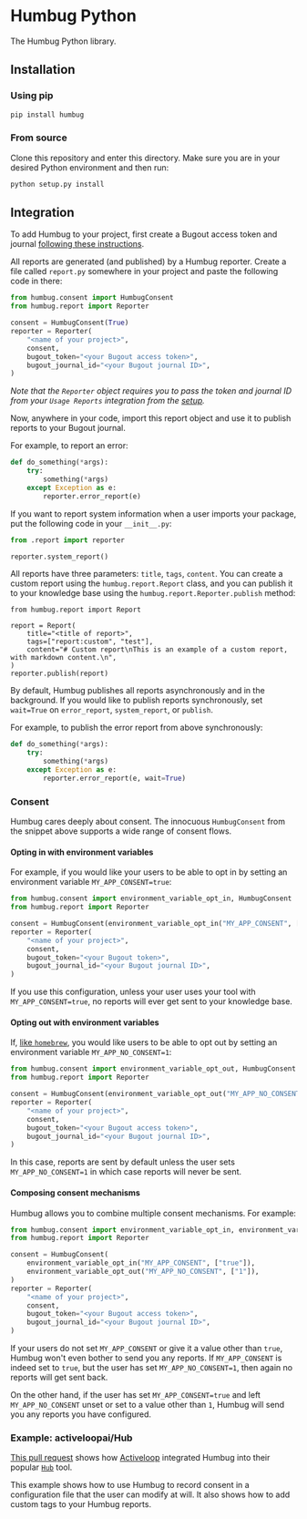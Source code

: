 # Humbug Python

The Humbug Python library.

## Installation

### Using pip

```bash
pip install humbug
```

### From source

Clone this repository and enter this directory. Make sure you are in your desired Python environment
and then run:

```bash
python setup.py install
```

## Integration

To add Humbug to your project, first create a Bugout access token and journal [following these
instructions](../README.md#trying-it-out).

All reports are generated (and published) by a Humbug reporter. Create a file called `report.py`
somewhere in your project and paste the following code in there:

```python
from humbug.consent import HumbugConsent
from humbug.report import Reporter

consent = HumbugConsent(True)
reporter = Reporter(
    "<name of your project>",
    consent,
    bugout_token="<your Bugout access token>",
    bugout_journal_id="<your Bugout journal ID>",
)
```

_Note that the `Reporter` object requires you to pass the token and journal ID from your
`Usage Reports` integration from the [setup](../README.md#trying-it-out)._

Now, anywhere in your code, import this report object and use it to publish reports to your
Bugout journal.

For example, to report an error:

```python
def do_something(*args):
    try:
        something(*args)
    except Exception as e:
        reporter.error_report(e)
```

If you want to report system information when a user imports your package, put the following code
in your `__init__.py`:

```python
from .report import reporter

reporter.system_report()
```

All reports have three parameters: `title`, `tags`, `content`. You can create a custom report using
the `humbug.report.Report` class, and you can publish it to your knowledge base using the
`humbug.report.Reporter.publish` method:

```
from humbug.report import Report

report = Report(
    title="<title of report>",
    tags=["report:custom", "test"],
    content="# Custom report\nThis is an example of a custom report, with markdown content.\n",
)
reporter.publish(report)
```

By default, Humbug publishes all reports asynchronously and in the background. If you would like to
publish reports synchronously, set `wait=True` on `error_report`, `system_report`, or `publish`.

For example, to publish the error report from above synchronously:

```python
def do_something(*args):
    try:
        something(*args)
    except Exception as e:
        reporter.error_report(e, wait=True)
```

### Consent

Humbug cares deeply about consent. The innocuous `HumbugConsent` from the snippet above supports
a wide range of consent flows.

#### Opting in with environment variables

For example, if you would like your users to be able to opt in by setting an environment variable
`MY_APP_CONSENT=true`:

```python
from humbug.consent import environment_variable_opt_in, HumbugConsent
from humbug.report import Reporter

consent = HumbugConsent(environment_variable_opt_in("MY_APP_CONSENT", ["true"]))
reporter = Reporter(
    "<name of your project>",
    consent,
    bugout_token="<your Bugout token>",
    bugout_journal_id="<your Bugout journal ID>",
)
```

If you use this configuration, unless your user uses your tool with `MY_APP_CONSENT=true`, no
reports will ever get sent to your knowledge base.

#### Opting out with environment variables

If, [like `homebrew`](https://docs.brew.sh/Analytics#opting-out), you would like users to be able to
opt out by setting an environment variable `MY_APP_NO_CONSENT=1`:

```python
from humbug.consent import environment_variable_opt_out, HumbugConsent
from humbug.report import Reporter

consent = HumbugConsent(environment_variable_opt_out("MY_APP_NO_CONSENT", ["1"]))
reporter = Reporter(
    "<name of your project>",
    consent,
    bugout_token="<your Bugout access token>",
    bugout_journal_id="<your Bugout journal ID>",
)
```

In this case, reports are sent by default unless the user sets `MY_APP_NO_CONSENT=1` in which
case reports will never be sent.

#### Composing consent mechanisms

Humbug allows you to combine multiple consent mechanisms. For example:

```python
from humbug.consent import environment_variable_opt_in, environment_variable_opt_out, HumbugConsent
from humbug.report import Reporter

consent = HumbugConsent(
    environment_variable_opt_in("MY_APP_CONSENT", ["true"]),
    environment_variable_opt_out("MY_APP_NO_CONSENT", ["1"]),
)
reporter = Reporter(
    "<name of your project>",
    consent,
    bugout_token="<your Bugout access token>",
    bugout_journal_id="<your Bugout journal ID>",
)
```

If your users do not set `MY_APP_CONSENT` or give it a value other than `true`, Humbug won't even
bother to send you any reports. If `MY_APP_CONSENT` is indeed set to `true`, but the user has
set `MY_APP_NO_CONSENT=1`, then again no reports will get sent back.

On the other hand, if the user has set `MY_APP_CONSENT=true` and left `MY_APP_NO_CONSENT` unset or
set to a value other than `1`, Humbug will send you any reports you have configured.

### Example: activeloopai/Hub

[This pull request](https://github.com/activeloopai/Hub/pull/624) shows how
[Activeloop](https://www.activeloop.ai/) integrated Humbug into their popular
[`Hub`](https://github.com/activeloopai/Hub) tool.

This example shows how to use Humbug to record consent in a configuration file that the user
can modify at will. It also shows how to add custom tags to your Humbug reports.
